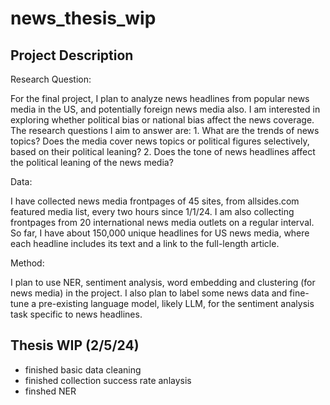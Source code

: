 # news_thesis_wip

## Project Description

Research Question:

For the final project, I plan to analyze news headlines from popular news media in the US, and potentially foreign news media also. I am interested in exploring whether political bias or national bias affect the news coverage. The research questions I aim to answer are: 1. What are the trends of news topics? Does the media cover news topics or political figures selectively, based on their political leaning?  2. Does the tone of news headlines affect the political leaning of the news media?


Data:

I have collected news media frontpages of 45 sites, from allsides.com featured media list, every two hours since 1/1/24. I am also collecting frontpages from 20 international news media outlets on a regular interval. So far, I have about 150,000 unique headlines for US news media, where each headline includes its text and a link to the full-length article.


Method:

I plan to use NER, sentiment analysis, word embedding and clustering (for news media) in the project. I also plan to label some news data and fine-tune a pre-existing language model, likely LLM, for the sentiment analysis task specific to news headlines.


## Thesis WIP (2/5/24)
* finished basic data cleaning
* finished collection success rate anlaysis
* finshed NER
